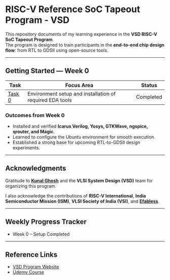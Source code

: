 # RISC-V Reference SoC Tapeout Program - VSD

This repository documents of my learning experience in the **VSD RISC-V SoC Tapeout Program**.  
The program is designed to train participants in the **end-to-end chip design flow**: from RTL to GDSII using open-source tools.  

---

## Getting Started — Week 0

| Task | Focus Area | Status |
|------|------------|--------|
| [Task 0](Week0/Task0/README.md) | Environment setup and installation of required EDA tools | Completed |

### Outcomes from Week 0
- Installed and verified **Icarus Verilog, Yosys, GTKWave, ngspice, qrouter, and Magic**.  
- Learned to configure the Ubuntu environment for smooth execution.  
- Established a strong base for upcoming RTL-to-GDSII design experiments.  

---

## Acknowledgments  

Gratitude to [**Kunal Ghosh**](https://github.com/kunalg123) and the **VLSI System Design (VSD)** team for organizing this program.  

I also acknowledge the contributions of **RISC-V International**, **India Semiconductor Mission (ISM)**, **VLSI Society of India (VSI)**, and [**Efabless**](https://efabless.com).  

---

## Weekly Progress Tracker

- Week 0 – Setup Completed  
 

---

## Reference Links
- [VSD Program Website](https://vsdiat.vlsisystemdesign.com/)  
- [Udemy Course](https://www.udemy.com/course/vsd-a-complete-guide-to-install-open-source-eda-tools/learn/lecture/6719272#overview) 
